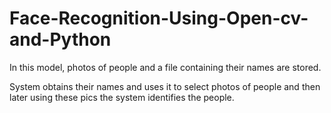 # Face-Recognition-Using-Open-cv-and-Python

In this model, photos of people 
and a file containing their names are stored. 

System obtains their names and uses it to select photos of people and then later using 
these pics the system identifies the people. 
